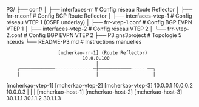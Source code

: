 P3/
├── conf/
│   ├── interfaces-rr         # Config réseau Route Reflector
│   ├── frr-rr.conf           # Config BGP Route Reflector
│   ├── interfaces-vtep-1     # Config réseau VTEP 1 (OSPF underlay)
│   ├── frr-vtep-1.conf       # Config BGP EVPN VTEP 1
│   ├── interfaces-vtep-2     # Config réseau VTEP 2
│   └── frr-vtep-2.conf       # Config BGP EVPN VTEP 2
├── P3.gns3project            # Topologie 5 nœuds
└── README-P3.md              # Instructions manuelles



                       [mcherkao-rr-1] (Route Reflector)
                                10.0.0.100
                                     |
        ┌─────────────--------------─┼────────────----- ──┐
        |                            |                    |
   [mcherkao-vtep-1]       [mcherkao-vtep-2]    [mcherkao-vtep-3]
   10.0.0.1                10.0.0.2                    10.0.0.3
       |                        |                          |
   [mcherkao-host-1]       [mcherkao-host-2]    [mcherkao-host-3]
   30.1.1.1                  30.1.1.2                   30.1.1.3